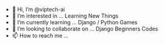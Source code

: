 - 👋 Hi, I’m @viptech-ai
- 👀 I’m interested in ... Learning New Things
- 🌱 I’m currently learning ... Django / Python Games
- 💞️ I’m looking to collaborate on ... Django Beginners Codes
- 📫 How to reach me ...

<!---
viptech-ai/viptech-ai is a ✨ special ✨ repository because its `README.md` (this file) appears on your GitHub profile.
You can click the Preview link to take a look at your changes.
--->
